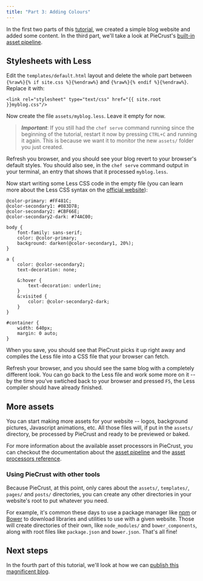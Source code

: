 ```yaml
---
title: "Part 3: Adding Colours"
---
```


In the first two parts of this [tutorial][tut], we created a simple blog website
and added some content. In the third part, we'll take a look at PieCrust's
[built-in asset pipeline][pip].


## Stylesheets with Less

Edit the `templates/default.html` layout and delete the whole part between
`{%raw%}{% if site.css %}{%endraw%}` and `{%raw%}{% endif %}{%endraw%}`. Replace
it with:

    <link rel="stylesheet" type="text/css" href="{{ site.root }}myblog.css"/>

Now create the file `assets/myblog.less`. Leave it empty for now.

> __*Important*__: If you still had the `chef serve` command running since the
> beginning of the tutorial, restart it now by pressing `CTRL+C` and running it
> again. This is because we want it to monitor the new `assets/` folder you just
> created.

Refresh you browser, and you should see your blog revert to your browser's
default styles. You should also see, in the `chef serve` command output in your
terminal, an entry that shows that it processed `myblog.less`.

Now start writing some Less CSS code in the empty file (you can learn more about
the Less CSS syntax on the [official website][less]):

    @color-primary: #FF481C;
    @color-secondary1: #083D78;
    @color-secondary2: #CBF66E;
    @color-secondary2-dark: #74AC00;

    body {
        font-family: sans-serif;
        color: @color-primary;
        background: darken(@color-secondary1, 20%);
    }

    a {
        color: @color-secondary2;
        text-decoration: none;

        &:hover {
            text-decoration: underline;
        }
        &:visited {
            color: @color-secondary2-dark;
        }
    }

    #container {
        width: 640px;
        margin: 0 auto;
    }

When you save, you should see that PieCrust picks it up right away and compiles
the Less file into a CSS file that your browser can fetch.

Refresh your browser, and you should see the same blog with a completely
different look. You can go back to the Less file and work some more on it -- by
the time you've swtiched back to your browser and pressed `F5`, the Less
compiler should have already finished.


## More assets

You can start making more assets for your website -- logos, background pictures,
Javascript animations, etc. All those files will, if put in the `assets/`
directory, be processed by PieCrust and ready to be previewed or baked.

For more information about the available asset processors in PieCrust, you can
checkout the documentation about the [asset pipeline][pip] and the [asset
processors reference][procs].

### Using PieCrust with other tools

Because PieCrust, at this point, only cares about the `assets/`, `templates/`,
`pages/` and `posts/` directories, you can create any other directories in your
website's root to put whatever you need.

For example, it's common these days to use a package manager like [npm][] or
[Bower][] to download libraries and utilities to use with a given website. Those
will create directories of their own, like `node_modules/` and
`bower_components`, along with root files like `package.json` and `bower.json`.
That's all fine!


## Next steps

In the fourth part of this tutorial, we'll look at how we can [publish this
magnificent blog][part4].


[tut]: {{docurl('tutorial')}}
[pip]: {{docurl('asset-pipeline')}}
[procs]: {{docurl('reference/asset-processors')}}
[part4]: {{docurl('tutorial/making-it-public')}}
[less]: http://lesscss.org/
[npm]: https://www.npmjs.com/
[bower]: http://bower.io/

